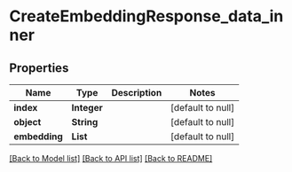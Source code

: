 # CreateEmbeddingResponse_data_inner
## Properties

| Name | Type | Description | Notes |
|------------ | ------------- | ------------- | -------------|
| **index** | **Integer** |  | [default to null] |
| **object** | **String** |  | [default to null] |
| **embedding** | **List** |  | [default to null] |

[[Back to Model list]](../README.md#documentation-for-models) [[Back to API list]](../README.md#documentation-for-api-endpoints) [[Back to README]](../README.md)

